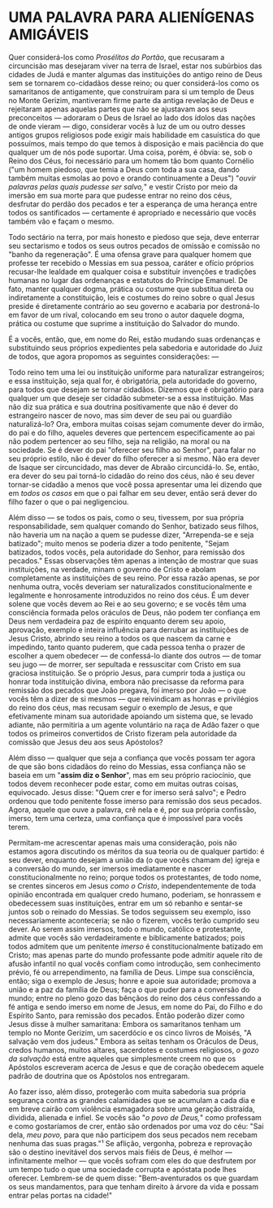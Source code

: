 # UMA PALAVRA PARA ALIENÍGENAS AMIGÁVEIS

Quer considerá-los como *Prosélitos do Portão*, que recusaram a circuncisão mas desejaram viver na terra de Israel, estar nos subúrbios das cidades de Judá e manter algumas das instituições do antigo reino de Deus sem se tornarem co-cidadãos desse reino; ou quer considerá-los como os samaritanos de antigamente, que construíram para si um templo de Deus no Monte Gerizim, mantiveram firme parte da antiga revelação de Deus e rejeitaram apenas aquelas partes que não se ajustavam aos seus preconceitos — adoraram o Deus de Israel ao lado dos ídolos das nações de onde vieram — digo, considerar vocês à luz de um ou outro desses antigos grupos religiosos pode exigir mais habilidade em casuística do que possuímos, mais tempo do que temos à disposição e mais paciência do que qualquer um de nós pode suportar. Uma coisa, porém, é óbvia: se, sob o Reino dos Céus, foi necessário para um homem tão bom quanto Cornélio ("um homem piedoso, que temia a Deus com toda a sua casa, dando também muitas esmolas ao povo e orando continuamente a Deus") "*ouvir palavras pelas quais pudesse ser salvo,*" e vestir Cristo por meio da imersão em sua morte para que pudesse entrar no reino dos céus, desfrutar do perdão dos pecados e ter a esperança de uma herança entre todos os santificados — certamente é apropriado e necessário que vocês também vão e façam o mesmo.

Todo sectário na terra, por mais honesto e piedoso que seja, deve enterrar seu sectarismo e todos os seus outros pecados de omissão e comissão no "banho da regeneração". É uma ofensa grave para qualquer homem que professe ter recebido o Messias em sua pessoa, caráter e ofício próprios recusar-lhe lealdade em qualquer coisa e substituir invenções e tradições humanas no lugar das ordenanças e estatutos do Príncipe Emanuel. De fato, manter qualquer dogma, prática ou costume que substitua direta ou indiretamente a constituição, leis e costumes do reino sobre o qual Jesus preside é diretamente contrário ao seu governo e acabaria por destroná-lo em favor de um rival, colocando em seu trono o autor daquele dogma, prática ou costume que suprime a instituição do Salvador do mundo.

É a vocês, então, que, em nome do Rei, estão mudando suas ordenanças e substituindo seus próprios expedientes pela sabedoria e autoridade do Juiz de todos, que agora propomos as seguintes considerações: —

Todo reino tem uma lei ou instituição uniforme para naturalizar estrangeiros; e essa instituição, seja qual for, é obrigatória, pela autoridade do governo, para todos que desejam se tornar cidadãos. Dizemos que é obrigatório para qualquer um que deseje ser cidadão submeter-se a essa instituição. Mas não diz sua prática e sua doutrina positivamente que não é dever do estrangeiro nascer de novo, mas sim dever de seu pai ou guardião naturalizá-lo? Ora, embora muitas coisas sejam comumente dever do irmão, do pai e do filho, aqueles deveres que pertencem especificamente ao pai não podem pertencer ao seu filho, seja na religião, na moral ou na sociedade. Se é dever do pai "oferecer seu filho ao Senhor", para falar no seu próprio estilo, não é dever do filho oferecer a si mesmo. Não era dever de Isaque ser circuncidado, mas dever de Abraão circuncidá-lo. Se, então, era dever do seu pai torná-lo cidadão do reino dos céus, não é seu dever tornar-se cidadão a menos que você possa apresentar uma lei dizendo que em *todos os casos* em que o pai falhar em seu dever, então será dever do filho fazer o que o pai negligenciou.

Além disso — se todos os pais, como o seu, tivessem, por sua própria responsabilidade, sem qualquer comando do Senhor, batizado seus filhos, não haveria um na nação a quem se pudesse dizer, "Arrependa-se e seja batizado"; muito menos se poderia dizer a todo penitente, "Sejam batizados, todos vocês, pela autoridade do Senhor, para remissão dos pecados." Essas observações têm apenas a intenção de mostrar que suas instituições, na verdade, minam o governo de Cristo e abolam completamente as instituições de seu reino. Por essa razão apenas, se por nenhuma outra, vocês deveriam ser naturalizados constitucionalmente e legalmente e honrosamente introduzidos no reino dos céus. É um dever solene que vocês devem ao Rei e ao seu governo; e se vocês têm uma consciência formada pelos oráculos de Deus, não podem ter confiança em Deus nem verdadeira paz de espírito enquanto derem seu apoio, aprovação, exemplo e inteira influência para derrubar as instituições de Jesus Cristo, abrindo seu reino a todos os que nascem da carne e impedindo, tanto quanto puderem, que cada pessoa tenha o prazer de escolher a quem obedecer — de confessá-lo diante dos outros — de tomar seu jugo — de morrer, ser sepultada e ressuscitar com Cristo em sua graciosa instituição. Se o próprio Jesus, para cumprir toda a justiça ou honrar toda instituição divina, embora não precisasse da reforma para remissão dos pecados que João pregava, foi imerso por João — o que vocês têm a dizer de si mesmos — que reivindicam as honras e privilégios do reino dos céus, mas recusam seguir o exemplo de Jesus, e que efetivamente minam sua autoridade apoiando um sistema que, se levado adiante, não permitiria a um agente voluntário na raça de Adão fazer o que todos os primeiros convertidos de Cristo fizeram pela autoridade da comissão que Jesus deu aos seus Apóstolos?

Além disso — qualquer que seja a confiança que vocês possam ter agora de que são bons cidadãos do reino do Messias, essa confiança não se baseia em um "**assim diz o Senhor**", mas em seu próprio raciocínio, que todos devem reconhecer pode estar, como em muitas outras coisas, equivocado. Jesus disse: "Quem crer e for imerso será salvo"; e Pedro ordenou que todo penitente fosse imerso para remissão dos seus pecados. Agora, aquele que ouve a palavra, crê nela e é, por sua própria confissão, imerso, tem uma certeza, uma confiança que é impossível para vocês terem.

Permitam-me acrescentar apenas mais uma consideração, pois não estamos agora discutindo os méritos da sua teoria ou de qualquer partido: é seu dever, enquanto desejam a união da (o que vocês chamam de) igreja e a conversão do mundo, ser imersos imediatamente e nascer constitucionalmente no reino; porque todos os protestantes, de todo nome, se crentes sinceros em Jesus *como o Cristo*, independentemente de toda opinião encontrada em qualquer credo humano, poderiam, se honrassem e obedecessem suas instituições, entrar em um só rebanho e sentar-se juntos sob o reinado do Messias. Se todos seguissem seu exemplo, isso necessariamente aconteceria; se não o fizerem, vocês terão cumprido seu dever. Ao serem assim imersos, todo o mundo, católico e protestante, admite que vocês são verdadeiramente e biblicamente batizados; pois todos admitem que um penitente *imerso* é constitucionalmente batizado em Cristo; mas apenas parte do mundo professante pode admitir aquele rito de afusão infantil no qual vocês confiam como introdução, sem conhecimento prévio, fé ou arrependimento, na família de Deus. Limpe sua consciência, então; siga o exemplo de Jesus; honre e apoie sua autoridade; promova a união e a paz da família de Deus; faça o que puder para a conversão do mundo; entre no pleno gozo das bênçãos do reino dos céus confessando a fé antiga e sendo imerso em nome de Jesus, em nome do Pai, do Filho e do Espírito Santo, para remissão dos pecados. Então poderão dizer como Jesus disse à mulher samaritana: Embora os samaritanos tenham um templo no Monte Gerizim, um sacerdócio e os cinco livros de Moisés, "A salvação vem dos judeus." Embora as seitas tenham os Oráculos de Deus, credos humanos, muitos altares, sacerdotes e costumes religiosos, *o gozo da salvação* está entre aqueles que simplesmente creem no que os Apóstolos escreveram acerca de Jesus e que de coração obedecem aquele padrão de doutrina que os Apóstolos nos entregaram.

Ao fazer isso, além disso, protegerão com muita sabedoria sua própria segurança contra as grandes calamidades que se acumulam a cada dia e em breve cairão com violência esmagadora sobre uma geração distraída, dividida, alienada e infiel. Se vocês são "*o povo de Deus,*" como professam e como gostaríamos de crer, então são ordenados por uma voz do céu: "Sai dela, *meu povo,* para que não participem dos seus pecados nem recebam nenhuma das suas pragas."¹ Se aflição, vergonha, pobreza e reprovação são o destino inevitável dos servos mais fiéis de Deus, é melhor — infinitamente melhor — que vocês sofram com eles do que desfrutem por um tempo tudo o que uma sociedade corrupta e apóstata pode lhes oferecer. Lembrem-se de quem disse: "Bem-aventurados os que guardam os seus mandamentos, para que tenham direito à árvore da vida e possam entrar pelas portas na cidade!"
